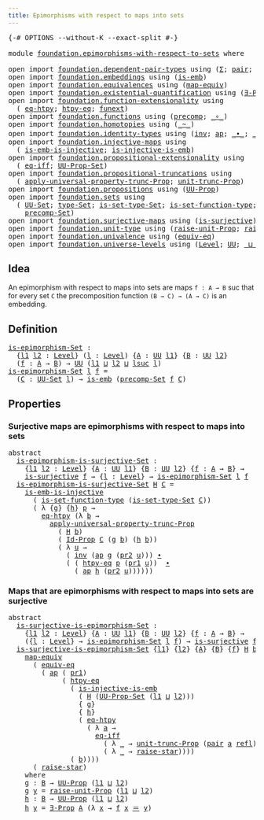 ```yaml
---
title: Epimorphisms with respect to maps into sets
---
```


<pre class="Agda"><a id="69" class="Symbol">{-#</a> <a id="73" class="Keyword">OPTIONS</a> <a id="81" class="Pragma">--without-K</a> <a id="93" class="Pragma">--exact-split</a> <a id="107" class="Symbol">#-}</a>

<a id="112" class="Keyword">module</a> <a id="119" href="foundation.epimorphisms-with-respect-to-sets.html" class="Module">foundation.epimorphisms-with-respect-to-sets</a> <a id="164" class="Keyword">where</a>

<a id="171" class="Keyword">open</a> <a id="176" class="Keyword">import</a> <a id="183" href="foundation.dependent-pair-types.html" class="Module">foundation.dependent-pair-types</a> <a id="215" class="Keyword">using</a> <a id="221" class="Symbol">(</a><a id="222" href="foundation-core.dependent-pair-types.html#515" class="Record">Σ</a><a id="223" class="Symbol">;</a> <a id="225" href="foundation-core.dependent-pair-types.html#588" class="InductiveConstructor">pair</a><a id="229" class="Symbol">;</a> <a id="231" href="foundation-core.dependent-pair-types.html#605" class="Field">pr1</a><a id="234" class="Symbol">;</a> <a id="236" href="foundation-core.dependent-pair-types.html#617" class="Field">pr2</a><a id="239" class="Symbol">)</a>
<a id="241" class="Keyword">open</a> <a id="246" class="Keyword">import</a> <a id="253" href="foundation.embeddings.html" class="Module">foundation.embeddings</a> <a id="275" class="Keyword">using</a> <a id="281" class="Symbol">(</a><a id="282" href="foundation-core.embeddings.html#992" class="Function">is-emb</a><a id="288" class="Symbol">)</a>
<a id="290" class="Keyword">open</a> <a id="295" class="Keyword">import</a> <a id="302" href="foundation.equivalences.html" class="Module">foundation.equivalences</a> <a id="326" class="Keyword">using</a> <a id="332" class="Symbol">(</a><a id="333" href="foundation-core.equivalences.html#1821" class="Function">map-equiv</a><a id="342" class="Symbol">)</a>
<a id="344" class="Keyword">open</a> <a id="349" class="Keyword">import</a> <a id="356" href="foundation.existential-quantification.html" class="Module">foundation.existential-quantification</a> <a id="394" class="Keyword">using</a> <a id="400" class="Symbol">(</a><a id="401" href="foundation.existential-quantification.html#1666" class="Function">∃-Prop</a><a id="407" class="Symbol">)</a>
<a id="409" class="Keyword">open</a> <a id="414" class="Keyword">import</a> <a id="421" href="foundation.function-extensionality.html" class="Module">foundation.function-extensionality</a> <a id="456" class="Keyword">using</a>
  <a id="464" class="Symbol">(</a> <a id="466" href="foundation-core.function-extensionality.html#1463" class="Function">eq-htpy</a><a id="473" class="Symbol">;</a> <a id="475" href="foundation-core.function-extensionality.html#965" class="Function">htpy-eq</a><a id="482" class="Symbol">;</a> <a id="484" href="foundation-core.function-extensionality.html#1258" class="Postulate">funext</a><a id="490" class="Symbol">)</a>
<a id="492" class="Keyword">open</a> <a id="497" class="Keyword">import</a> <a id="504" href="foundation.functions.html" class="Module">foundation.functions</a> <a id="525" class="Keyword">using</a> <a id="531" class="Symbol">(</a><a id="532" href="foundation-core.functions.html#938" class="Function">precomp</a><a id="539" class="Symbol">;</a> <a id="541" href="foundation-core.functions.html#420" class="Function Operator">_∘_</a><a id="544" class="Symbol">)</a>
<a id="546" class="Keyword">open</a> <a id="551" class="Keyword">import</a> <a id="558" href="foundation.homotopies.html" class="Module">foundation.homotopies</a> <a id="580" class="Keyword">using</a> <a id="586" class="Symbol">(</a><a id="587" href="foundation-core.homotopies.html#627" class="Function Operator">_~_</a><a id="590" class="Symbol">)</a>
<a id="592" class="Keyword">open</a> <a id="597" class="Keyword">import</a> <a id="604" href="foundation.identity-types.html" class="Module">foundation.identity-types</a> <a id="630" class="Keyword">using</a> <a id="636" class="Symbol">(</a><a id="637" href="foundation-core.identity-types.html#2729" class="Function">inv</a><a id="640" class="Symbol">;</a> <a id="642" href="foundation-core.identity-types.html#4003" class="Function">ap</a><a id="644" class="Symbol">;</a> <a id="646" href="foundation-core.identity-types.html#2425" class="Function Operator">_∙_</a><a id="649" class="Symbol">;</a> <a id="651" href="foundation-core.identity-types.html#1865" class="Function Operator">_＝_</a><a id="654" class="Symbol">;</a> <a id="656" href="foundation-core.identity-types.html#1820" class="InductiveConstructor">refl</a><a id="660" class="Symbol">)</a>
<a id="662" class="Keyword">open</a> <a id="667" class="Keyword">import</a> <a id="674" href="foundation.injective-maps.html" class="Module">foundation.injective-maps</a> <a id="700" class="Keyword">using</a>
  <a id="708" class="Symbol">(</a> <a id="710" href="foundation.injective-maps.html#4586" class="Function">is-emb-is-injective</a><a id="729" class="Symbol">;</a> <a id="731" href="foundation.injective-maps.html#3645" class="Function">is-injective-is-emb</a><a id="750" class="Symbol">)</a>
<a id="752" class="Keyword">open</a> <a id="757" class="Keyword">import</a> <a id="764" href="foundation.propositional-extensionality.html" class="Module">foundation.propositional-extensionality</a> <a id="804" class="Keyword">using</a>
  <a id="812" class="Symbol">(</a> <a id="814" href="foundation.propositional-extensionality.html#3128" class="Function">eq-iff</a><a id="820" class="Symbol">;</a> <a id="822" href="foundation.propositional-extensionality.html#3758" class="Function">UU-Prop-Set</a><a id="833" class="Symbol">)</a>
<a id="835" class="Keyword">open</a> <a id="840" class="Keyword">import</a> <a id="847" href="foundation.propositional-truncations.html" class="Module">foundation.propositional-truncations</a> <a id="884" class="Keyword">using</a>
  <a id="892" class="Symbol">(</a> <a id="894" href="foundation.propositional-truncations.html#5775" class="Function">apply-universal-property-trunc-Prop</a><a id="929" class="Symbol">;</a> <a id="931" href="foundation.propositional-truncations.html#2293" class="Function">unit-trunc-Prop</a><a id="946" class="Symbol">)</a>
<a id="948" class="Keyword">open</a> <a id="953" class="Keyword">import</a> <a id="960" href="foundation.propositions.html" class="Module">foundation.propositions</a> <a id="984" class="Keyword">using</a> <a id="990" class="Symbol">(</a><a id="991" href="foundation-core.propositions.html#1393" class="Function">UU-Prop</a><a id="998" class="Symbol">)</a>
<a id="1000" class="Keyword">open</a> <a id="1005" class="Keyword">import</a> <a id="1012" href="foundation.sets.html" class="Module">foundation.sets</a> <a id="1028" class="Keyword">using</a>
  <a id="1036" class="Symbol">(</a> <a id="1038" href="foundation-core.sets.html#1190" class="Function">UU-Set</a><a id="1044" class="Symbol">;</a> <a id="1046" href="foundation-core.sets.html#1304" class="Function">type-Set</a><a id="1054" class="Symbol">;</a> <a id="1056" href="foundation-core.sets.html#1355" class="Function">is-set-type-Set</a><a id="1071" class="Symbol">;</a> <a id="1073" href="foundation.sets.html#3859" class="Function">is-set-function-type</a><a id="1093" class="Symbol">;</a> <a id="1095" href="foundation-core.sets.html#1420" class="Function">Id-Prop</a><a id="1102" class="Symbol">;</a>
    <a id="1108" href="foundation.sets.html#4453" class="Function">precomp-Set</a><a id="1119" class="Symbol">)</a>
<a id="1121" class="Keyword">open</a> <a id="1126" class="Keyword">import</a> <a id="1133" href="foundation.surjective-maps.html" class="Module">foundation.surjective-maps</a> <a id="1160" class="Keyword">using</a> <a id="1166" class="Symbol">(</a><a id="1167" href="foundation.surjective-maps.html#1938" class="Function">is-surjective</a><a id="1180" class="Symbol">)</a>
<a id="1182" class="Keyword">open</a> <a id="1187" class="Keyword">import</a> <a id="1194" href="foundation.unit-type.html" class="Module">foundation.unit-type</a> <a id="1215" class="Keyword">using</a> <a id="1221" class="Symbol">(</a><a id="1222" href="foundation.unit-type.html#3602" class="Function">raise-unit-Prop</a><a id="1237" class="Symbol">;</a> <a id="1239" href="foundation.unit-type.html#1788" class="Function">raise-star</a><a id="1249" class="Symbol">)</a>
<a id="1251" class="Keyword">open</a> <a id="1256" class="Keyword">import</a> <a id="1263" href="foundation.univalence.html" class="Module">foundation.univalence</a> <a id="1285" class="Keyword">using</a> <a id="1291" class="Symbol">(</a><a id="1292" href="foundation-core.univalence.html#987" class="Function">equiv-eq</a><a id="1300" class="Symbol">)</a>
<a id="1302" class="Keyword">open</a> <a id="1307" class="Keyword">import</a> <a id="1314" href="foundation.universe-levels.html" class="Module">foundation.universe-levels</a> <a id="1341" class="Keyword">using</a> <a id="1347" class="Symbol">(</a><a id="1348" href="Agda.Primitive.html#597" class="Postulate">Level</a><a id="1353" class="Symbol">;</a> <a id="1355" href="foundation-core.universe-levels.html#235" class="Primitive">UU</a><a id="1357" class="Symbol">;</a> <a id="1359" href="Agda.Primitive.html#810" class="Primitive Operator">_⊔_</a><a id="1362" class="Symbol">;</a> <a id="1364" href="Agda.Primitive.html#780" class="Primitive">lsuc</a><a id="1368" class="Symbol">)</a>
</pre>
## Idea

An epimorphism with respect to maps into sets are maps `f : A → B` suc that for every set `C` the precomposition function `(B → C) → (A → C)` is an embedding.

## Definition

<pre class="Agda"><a id="is-epimorphism-Set"></a><a id="1567" href="foundation.epimorphisms-with-respect-to-sets.html#1567" class="Function">is-epimorphism-Set</a> <a id="1586" class="Symbol">:</a>
  <a id="1590" class="Symbol">{</a><a id="1591" href="foundation.epimorphisms-with-respect-to-sets.html#1591" class="Bound">l1</a> <a id="1594" href="foundation.epimorphisms-with-respect-to-sets.html#1594" class="Bound">l2</a> <a id="1597" class="Symbol">:</a> <a id="1599" href="Agda.Primitive.html#597" class="Postulate">Level</a><a id="1604" class="Symbol">}</a> <a id="1606" class="Symbol">(</a><a id="1607" href="foundation.epimorphisms-with-respect-to-sets.html#1607" class="Bound">l</a> <a id="1609" class="Symbol">:</a> <a id="1611" href="Agda.Primitive.html#597" class="Postulate">Level</a><a id="1616" class="Symbol">)</a> <a id="1618" class="Symbol">{</a><a id="1619" href="foundation.epimorphisms-with-respect-to-sets.html#1619" class="Bound">A</a> <a id="1621" class="Symbol">:</a> <a id="1623" href="foundation-core.universe-levels.html#235" class="Primitive">UU</a> <a id="1626" href="foundation.epimorphisms-with-respect-to-sets.html#1591" class="Bound">l1</a><a id="1628" class="Symbol">}</a> <a id="1630" class="Symbol">{</a><a id="1631" href="foundation.epimorphisms-with-respect-to-sets.html#1631" class="Bound">B</a> <a id="1633" class="Symbol">:</a> <a id="1635" href="foundation-core.universe-levels.html#235" class="Primitive">UU</a> <a id="1638" href="foundation.epimorphisms-with-respect-to-sets.html#1594" class="Bound">l2</a><a id="1640" class="Symbol">}</a>
  <a id="1644" class="Symbol">(</a><a id="1645" href="foundation.epimorphisms-with-respect-to-sets.html#1645" class="Bound">f</a> <a id="1647" class="Symbol">:</a> <a id="1649" href="foundation.epimorphisms-with-respect-to-sets.html#1619" class="Bound">A</a> <a id="1651" class="Symbol">→</a> <a id="1653" href="foundation.epimorphisms-with-respect-to-sets.html#1631" class="Bound">B</a><a id="1654" class="Symbol">)</a> <a id="1656" class="Symbol">→</a> <a id="1658" href="foundation-core.universe-levels.html#235" class="Primitive">UU</a> <a id="1661" class="Symbol">(</a><a id="1662" href="foundation.epimorphisms-with-respect-to-sets.html#1591" class="Bound">l1</a> <a id="1665" href="Agda.Primitive.html#810" class="Primitive Operator">⊔</a> <a id="1667" href="foundation.epimorphisms-with-respect-to-sets.html#1594" class="Bound">l2</a> <a id="1670" href="Agda.Primitive.html#810" class="Primitive Operator">⊔</a> <a id="1672" href="Agda.Primitive.html#780" class="Primitive">lsuc</a> <a id="1677" href="foundation.epimorphisms-with-respect-to-sets.html#1607" class="Bound">l</a><a id="1678" class="Symbol">)</a>
<a id="1680" href="foundation.epimorphisms-with-respect-to-sets.html#1567" class="Function">is-epimorphism-Set</a> <a id="1699" href="foundation.epimorphisms-with-respect-to-sets.html#1699" class="Bound">l</a> <a id="1701" href="foundation.epimorphisms-with-respect-to-sets.html#1701" class="Bound">f</a> <a id="1703" class="Symbol">=</a>
  <a id="1707" class="Symbol">(</a><a id="1708" href="foundation.epimorphisms-with-respect-to-sets.html#1708" class="Bound">C</a> <a id="1710" class="Symbol">:</a> <a id="1712" href="foundation-core.sets.html#1190" class="Function">UU-Set</a> <a id="1719" href="foundation.epimorphisms-with-respect-to-sets.html#1699" class="Bound">l</a><a id="1720" class="Symbol">)</a> <a id="1722" class="Symbol">→</a> <a id="1724" href="foundation-core.embeddings.html#992" class="Function">is-emb</a> <a id="1731" class="Symbol">(</a><a id="1732" href="foundation.sets.html#4453" class="Function">precomp-Set</a> <a id="1744" href="foundation.epimorphisms-with-respect-to-sets.html#1701" class="Bound">f</a> <a id="1746" href="foundation.epimorphisms-with-respect-to-sets.html#1708" class="Bound">C</a><a id="1747" class="Symbol">)</a>
</pre>
## Properties

### Surjective maps are epimorphisms with respect to maps into sets

<pre class="Agda"><a id="1846" class="Keyword">abstract</a>
  <a id="is-epimorphism-is-surjective-Set"></a><a id="1857" href="foundation.epimorphisms-with-respect-to-sets.html#1857" class="Function">is-epimorphism-is-surjective-Set</a> <a id="1890" class="Symbol">:</a>
    <a id="1896" class="Symbol">{</a><a id="1897" href="foundation.epimorphisms-with-respect-to-sets.html#1897" class="Bound">l1</a> <a id="1900" href="foundation.epimorphisms-with-respect-to-sets.html#1900" class="Bound">l2</a> <a id="1903" class="Symbol">:</a> <a id="1905" href="Agda.Primitive.html#597" class="Postulate">Level</a><a id="1910" class="Symbol">}</a> <a id="1912" class="Symbol">{</a><a id="1913" href="foundation.epimorphisms-with-respect-to-sets.html#1913" class="Bound">A</a> <a id="1915" class="Symbol">:</a> <a id="1917" href="foundation-core.universe-levels.html#235" class="Primitive">UU</a> <a id="1920" href="foundation.epimorphisms-with-respect-to-sets.html#1897" class="Bound">l1</a><a id="1922" class="Symbol">}</a> <a id="1924" class="Symbol">{</a><a id="1925" href="foundation.epimorphisms-with-respect-to-sets.html#1925" class="Bound">B</a> <a id="1927" class="Symbol">:</a> <a id="1929" href="foundation-core.universe-levels.html#235" class="Primitive">UU</a> <a id="1932" href="foundation.epimorphisms-with-respect-to-sets.html#1900" class="Bound">l2</a><a id="1934" class="Symbol">}</a> <a id="1936" class="Symbol">{</a><a id="1937" href="foundation.epimorphisms-with-respect-to-sets.html#1937" class="Bound">f</a> <a id="1939" class="Symbol">:</a> <a id="1941" href="foundation.epimorphisms-with-respect-to-sets.html#1913" class="Bound">A</a> <a id="1943" class="Symbol">→</a> <a id="1945" href="foundation.epimorphisms-with-respect-to-sets.html#1925" class="Bound">B</a><a id="1946" class="Symbol">}</a> <a id="1948" class="Symbol">→</a>
    <a id="1954" href="foundation.surjective-maps.html#1938" class="Function">is-surjective</a> <a id="1968" href="foundation.epimorphisms-with-respect-to-sets.html#1937" class="Bound">f</a> <a id="1970" class="Symbol">→</a> <a id="1972" class="Symbol">{</a><a id="1973" href="foundation.epimorphisms-with-respect-to-sets.html#1973" class="Bound">l</a> <a id="1975" class="Symbol">:</a> <a id="1977" href="Agda.Primitive.html#597" class="Postulate">Level</a><a id="1982" class="Symbol">}</a> <a id="1984" class="Symbol">→</a> <a id="1986" href="foundation.epimorphisms-with-respect-to-sets.html#1567" class="Function">is-epimorphism-Set</a> <a id="2005" href="foundation.epimorphisms-with-respect-to-sets.html#1973" class="Bound">l</a> <a id="2007" href="foundation.epimorphisms-with-respect-to-sets.html#1937" class="Bound">f</a>
  <a id="2011" href="foundation.epimorphisms-with-respect-to-sets.html#1857" class="Function">is-epimorphism-is-surjective-Set</a> <a id="2044" href="foundation.epimorphisms-with-respect-to-sets.html#2044" class="Bound">H</a> <a id="2046" href="foundation.epimorphisms-with-respect-to-sets.html#2046" class="Bound">C</a> <a id="2048" class="Symbol">=</a>
    <a id="2054" href="foundation.injective-maps.html#4586" class="Function">is-emb-is-injective</a>
      <a id="2080" class="Symbol">(</a> <a id="2082" href="foundation.sets.html#3859" class="Function">is-set-function-type</a> <a id="2103" class="Symbol">(</a><a id="2104" href="foundation-core.sets.html#1355" class="Function">is-set-type-Set</a> <a id="2120" href="foundation.epimorphisms-with-respect-to-sets.html#2046" class="Bound">C</a><a id="2121" class="Symbol">))</a>
      <a id="2130" class="Symbol">(</a> <a id="2132" class="Symbol">λ</a> <a id="2134" class="Symbol">{</a><a id="2135" href="foundation.epimorphisms-with-respect-to-sets.html#2135" class="Bound">g</a><a id="2136" class="Symbol">}</a> <a id="2138" class="Symbol">{</a><a id="2139" href="foundation.epimorphisms-with-respect-to-sets.html#2139" class="Bound">h</a><a id="2140" class="Symbol">}</a> <a id="2142" href="foundation.epimorphisms-with-respect-to-sets.html#2142" class="Bound">p</a> <a id="2144" class="Symbol">→</a>
        <a id="2154" href="foundation-core.function-extensionality.html#1463" class="Function">eq-htpy</a> <a id="2162" class="Symbol">(λ</a> <a id="2165" href="foundation.epimorphisms-with-respect-to-sets.html#2165" class="Bound">b</a> <a id="2167" class="Symbol">→</a>
          <a id="2179" href="foundation.propositional-truncations.html#5775" class="Function">apply-universal-property-trunc-Prop</a>
            <a id="2227" class="Symbol">(</a> <a id="2229" href="foundation.epimorphisms-with-respect-to-sets.html#2044" class="Bound">H</a> <a id="2231" href="foundation.epimorphisms-with-respect-to-sets.html#2165" class="Bound">b</a><a id="2232" class="Symbol">)</a>
            <a id="2246" class="Symbol">(</a> <a id="2248" href="foundation-core.sets.html#1420" class="Function">Id-Prop</a> <a id="2256" href="foundation.epimorphisms-with-respect-to-sets.html#2046" class="Bound">C</a> <a id="2258" class="Symbol">(</a><a id="2259" href="foundation.epimorphisms-with-respect-to-sets.html#2135" class="Bound">g</a> <a id="2261" href="foundation.epimorphisms-with-respect-to-sets.html#2165" class="Bound">b</a><a id="2262" class="Symbol">)</a> <a id="2264" class="Symbol">(</a><a id="2265" href="foundation.epimorphisms-with-respect-to-sets.html#2139" class="Bound">h</a> <a id="2267" href="foundation.epimorphisms-with-respect-to-sets.html#2165" class="Bound">b</a><a id="2268" class="Symbol">))</a>
            <a id="2283" class="Symbol">(</a> <a id="2285" class="Symbol">λ</a> <a id="2287" href="foundation.epimorphisms-with-respect-to-sets.html#2287" class="Bound">u</a> <a id="2289" class="Symbol">→</a>
              <a id="2305" class="Symbol">(</a> <a id="2307" href="foundation-core.identity-types.html#2729" class="Function">inv</a> <a id="2311" class="Symbol">(</a><a id="2312" href="foundation-core.identity-types.html#4003" class="Function">ap</a> <a id="2315" href="foundation.epimorphisms-with-respect-to-sets.html#2135" class="Bound">g</a> <a id="2317" class="Symbol">(</a><a id="2318" href="foundation-core.dependent-pair-types.html#617" class="Field">pr2</a> <a id="2322" href="foundation.epimorphisms-with-respect-to-sets.html#2287" class="Bound">u</a><a id="2323" class="Symbol">)))</a> <a id="2327" href="foundation-core.identity-types.html#2425" class="Function Operator">∙</a>
              <a id="2343" class="Symbol">(</a> <a id="2345" class="Symbol">(</a> <a id="2347" href="foundation-core.function-extensionality.html#965" class="Function">htpy-eq</a> <a id="2355" href="foundation.epimorphisms-with-respect-to-sets.html#2142" class="Bound">p</a> <a id="2357" class="Symbol">(</a><a id="2358" href="foundation-core.dependent-pair-types.html#605" class="Field">pr1</a> <a id="2362" href="foundation.epimorphisms-with-respect-to-sets.html#2287" class="Bound">u</a><a id="2363" class="Symbol">))</a>  <a id="2367" href="foundation-core.identity-types.html#2425" class="Function Operator">∙</a>
                <a id="2385" class="Symbol">(</a> <a id="2387" href="foundation-core.identity-types.html#4003" class="Function">ap</a> <a id="2390" href="foundation.epimorphisms-with-respect-to-sets.html#2139" class="Bound">h</a> <a id="2392" class="Symbol">(</a><a id="2393" href="foundation-core.dependent-pair-types.html#617" class="Field">pr2</a> <a id="2397" href="foundation.epimorphisms-with-respect-to-sets.html#2287" class="Bound">u</a><a id="2398" class="Symbol">))))))</a>
</pre>
### Maps that are epimorphisms with respect to maps into sets are surjective

<pre class="Agda"><a id="2496" class="Keyword">abstract</a>
  <a id="is-surjective-is-epimorphism-Set"></a><a id="2507" href="foundation.epimorphisms-with-respect-to-sets.html#2507" class="Function">is-surjective-is-epimorphism-Set</a> <a id="2540" class="Symbol">:</a>
    <a id="2546" class="Symbol">{</a><a id="2547" href="foundation.epimorphisms-with-respect-to-sets.html#2547" class="Bound">l1</a> <a id="2550" href="foundation.epimorphisms-with-respect-to-sets.html#2550" class="Bound">l2</a> <a id="2553" class="Symbol">:</a> <a id="2555" href="Agda.Primitive.html#597" class="Postulate">Level</a><a id="2560" class="Symbol">}</a> <a id="2562" class="Symbol">{</a><a id="2563" href="foundation.epimorphisms-with-respect-to-sets.html#2563" class="Bound">A</a> <a id="2565" class="Symbol">:</a> <a id="2567" href="foundation-core.universe-levels.html#235" class="Primitive">UU</a> <a id="2570" href="foundation.epimorphisms-with-respect-to-sets.html#2547" class="Bound">l1</a><a id="2572" class="Symbol">}</a> <a id="2574" class="Symbol">{</a><a id="2575" href="foundation.epimorphisms-with-respect-to-sets.html#2575" class="Bound">B</a> <a id="2577" class="Symbol">:</a> <a id="2579" href="foundation-core.universe-levels.html#235" class="Primitive">UU</a> <a id="2582" href="foundation.epimorphisms-with-respect-to-sets.html#2550" class="Bound">l2</a><a id="2584" class="Symbol">}</a> <a id="2586" class="Symbol">{</a><a id="2587" href="foundation.epimorphisms-with-respect-to-sets.html#2587" class="Bound">f</a> <a id="2589" class="Symbol">:</a> <a id="2591" href="foundation.epimorphisms-with-respect-to-sets.html#2563" class="Bound">A</a> <a id="2593" class="Symbol">→</a> <a id="2595" href="foundation.epimorphisms-with-respect-to-sets.html#2575" class="Bound">B</a><a id="2596" class="Symbol">}</a> <a id="2598" class="Symbol">→</a>
    <a id="2604" class="Symbol">({</a><a id="2606" href="foundation.epimorphisms-with-respect-to-sets.html#2606" class="Bound">l</a> <a id="2608" class="Symbol">:</a> <a id="2610" href="Agda.Primitive.html#597" class="Postulate">Level</a><a id="2615" class="Symbol">}</a> <a id="2617" class="Symbol">→</a> <a id="2619" href="foundation.epimorphisms-with-respect-to-sets.html#1567" class="Function">is-epimorphism-Set</a> <a id="2638" href="foundation.epimorphisms-with-respect-to-sets.html#2606" class="Bound">l</a> <a id="2640" href="foundation.epimorphisms-with-respect-to-sets.html#2587" class="Bound">f</a><a id="2641" class="Symbol">)</a> <a id="2643" class="Symbol">→</a> <a id="2645" href="foundation.surjective-maps.html#1938" class="Function">is-surjective</a> <a id="2659" href="foundation.epimorphisms-with-respect-to-sets.html#2587" class="Bound">f</a>
  <a id="2663" href="foundation.epimorphisms-with-respect-to-sets.html#2507" class="Function">is-surjective-is-epimorphism-Set</a> <a id="2696" class="Symbol">{</a><a id="2697" href="foundation.epimorphisms-with-respect-to-sets.html#2697" class="Bound">l1</a><a id="2699" class="Symbol">}</a> <a id="2701" class="Symbol">{</a><a id="2702" href="foundation.epimorphisms-with-respect-to-sets.html#2702" class="Bound">l2</a><a id="2704" class="Symbol">}</a> <a id="2706" class="Symbol">{</a><a id="2707" href="foundation.epimorphisms-with-respect-to-sets.html#2707" class="Bound">A</a><a id="2708" class="Symbol">}</a> <a id="2710" class="Symbol">{</a><a id="2711" href="foundation.epimorphisms-with-respect-to-sets.html#2711" class="Bound">B</a><a id="2712" class="Symbol">}</a> <a id="2714" class="Symbol">{</a><a id="2715" href="foundation.epimorphisms-with-respect-to-sets.html#2715" class="Bound">f</a><a id="2716" class="Symbol">}</a> <a id="2718" href="foundation.epimorphisms-with-respect-to-sets.html#2718" class="Bound">H</a> <a id="2720" href="foundation.epimorphisms-with-respect-to-sets.html#2720" class="Bound">b</a> <a id="2722" class="Symbol">=</a>
    <a id="2728" href="foundation-core.equivalences.html#1821" class="Function">map-equiv</a>
      <a id="2744" class="Symbol">(</a> <a id="2746" href="foundation-core.univalence.html#987" class="Function">equiv-eq</a>
        <a id="2763" class="Symbol">(</a> <a id="2765" href="foundation-core.identity-types.html#4003" class="Function">ap</a> <a id="2768" class="Symbol">(</a> <a id="2770" href="foundation-core.dependent-pair-types.html#605" class="Field">pr1</a><a id="2773" class="Symbol">)</a>
             <a id="2788" class="Symbol">(</a> <a id="2790" href="foundation-core.function-extensionality.html#965" class="Function">htpy-eq</a>
               <a id="2813" class="Symbol">(</a> <a id="2815" href="foundation.injective-maps.html#3645" class="Function">is-injective-is-emb</a>
                 <a id="2852" class="Symbol">(</a> <a id="2854" href="foundation.epimorphisms-with-respect-to-sets.html#2718" class="Bound">H</a> <a id="2856" class="Symbol">(</a><a id="2857" href="foundation.propositional-extensionality.html#3758" class="Function">UU-Prop-Set</a> <a id="2869" class="Symbol">(</a><a id="2870" href="foundation.epimorphisms-with-respect-to-sets.html#2697" class="Bound">l1</a> <a id="2873" href="Agda.Primitive.html#810" class="Primitive Operator">⊔</a> <a id="2875" href="foundation.epimorphisms-with-respect-to-sets.html#2702" class="Bound">l2</a><a id="2877" class="Symbol">)))</a>
                 <a id="2898" class="Symbol">{</a> <a id="2900" href="foundation.epimorphisms-with-respect-to-sets.html#3172" class="Function">g</a><a id="2901" class="Symbol">}</a>
                 <a id="2920" class="Symbol">{</a> <a id="2922" href="foundation.epimorphisms-with-respect-to-sets.html#3238" class="Function">h</a><a id="2923" class="Symbol">}</a>
                 <a id="2942" class="Symbol">(</a> <a id="2944" href="foundation-core.function-extensionality.html#1463" class="Function">eq-htpy</a>
                   <a id="2971" class="Symbol">(</a> <a id="2973" class="Symbol">λ</a> <a id="2975" href="foundation.epimorphisms-with-respect-to-sets.html#2975" class="Bound">a</a> <a id="2977" class="Symbol">→</a>
                     <a id="3000" href="foundation.propositional-extensionality.html#3128" class="Function">eq-iff</a>
                       <a id="3030" class="Symbol">(</a> <a id="3032" class="Symbol">λ</a> <a id="3034" href="foundation.epimorphisms-with-respect-to-sets.html#3034" class="Bound">_</a> <a id="3036" class="Symbol">→</a> <a id="3038" href="foundation.propositional-truncations.html#2293" class="Function">unit-trunc-Prop</a> <a id="3054" class="Symbol">(</a><a id="3055" href="foundation-core.dependent-pair-types.html#588" class="InductiveConstructor">pair</a> <a id="3060" href="foundation.epimorphisms-with-respect-to-sets.html#2975" class="Bound">a</a> <a id="3062" href="foundation-core.identity-types.html#1820" class="InductiveConstructor">refl</a><a id="3066" class="Symbol">))</a>
                       <a id="3092" class="Symbol">(</a> <a id="3094" class="Symbol">λ</a> <a id="3096" href="foundation.epimorphisms-with-respect-to-sets.html#3096" class="Bound">_</a> <a id="3098" class="Symbol">→</a> <a id="3100" href="foundation.unit-type.html#1788" class="Function">raise-star</a><a id="3110" class="Symbol">))))</a>
               <a id="3130" class="Symbol">(</a> <a id="3132" href="foundation.epimorphisms-with-respect-to-sets.html#2720" class="Bound">b</a><a id="3133" class="Symbol">))))</a>
      <a id="3144" class="Symbol">(</a> <a id="3146" href="foundation.unit-type.html#1788" class="Function">raise-star</a><a id="3156" class="Symbol">)</a>
    <a id="3162" class="Keyword">where</a>
    <a id="3172" href="foundation.epimorphisms-with-respect-to-sets.html#3172" class="Function">g</a> <a id="3174" class="Symbol">:</a> <a id="3176" href="foundation.epimorphisms-with-respect-to-sets.html#2711" class="Bound">B</a> <a id="3178" class="Symbol">→</a> <a id="3180" href="foundation-core.propositions.html#1393" class="Function">UU-Prop</a> <a id="3188" class="Symbol">(</a><a id="3189" href="foundation.epimorphisms-with-respect-to-sets.html#2697" class="Bound">l1</a> <a id="3192" href="Agda.Primitive.html#810" class="Primitive Operator">⊔</a> <a id="3194" href="foundation.epimorphisms-with-respect-to-sets.html#2702" class="Bound">l2</a><a id="3196" class="Symbol">)</a>
    <a id="3202" href="foundation.epimorphisms-with-respect-to-sets.html#3172" class="Function">g</a> <a id="3204" href="foundation.epimorphisms-with-respect-to-sets.html#3204" class="Bound">y</a> <a id="3206" class="Symbol">=</a> <a id="3208" href="foundation.unit-type.html#3602" class="Function">raise-unit-Prop</a> <a id="3224" class="Symbol">(</a><a id="3225" href="foundation.epimorphisms-with-respect-to-sets.html#2697" class="Bound">l1</a> <a id="3228" href="Agda.Primitive.html#810" class="Primitive Operator">⊔</a> <a id="3230" href="foundation.epimorphisms-with-respect-to-sets.html#2702" class="Bound">l2</a><a id="3232" class="Symbol">)</a>
    <a id="3238" href="foundation.epimorphisms-with-respect-to-sets.html#3238" class="Function">h</a> <a id="3240" class="Symbol">:</a> <a id="3242" href="foundation.epimorphisms-with-respect-to-sets.html#2711" class="Bound">B</a> <a id="3244" class="Symbol">→</a> <a id="3246" href="foundation-core.propositions.html#1393" class="Function">UU-Prop</a> <a id="3254" class="Symbol">(</a><a id="3255" href="foundation.epimorphisms-with-respect-to-sets.html#2697" class="Bound">l1</a> <a id="3258" href="Agda.Primitive.html#810" class="Primitive Operator">⊔</a> <a id="3260" href="foundation.epimorphisms-with-respect-to-sets.html#2702" class="Bound">l2</a><a id="3262" class="Symbol">)</a>
    <a id="3268" href="foundation.epimorphisms-with-respect-to-sets.html#3238" class="Function">h</a> <a id="3270" href="foundation.epimorphisms-with-respect-to-sets.html#3270" class="Bound">y</a> <a id="3272" class="Symbol">=</a> <a id="3274" href="foundation.existential-quantification.html#1666" class="Function">∃-Prop</a> <a id="3281" href="foundation.epimorphisms-with-respect-to-sets.html#2707" class="Bound">A</a> <a id="3283" class="Symbol">(λ</a> <a id="3286" href="foundation.epimorphisms-with-respect-to-sets.html#3286" class="Bound">x</a> <a id="3288" class="Symbol">→</a> <a id="3290" href="foundation.epimorphisms-with-respect-to-sets.html#2715" class="Bound">f</a> <a id="3292" href="foundation.epimorphisms-with-respect-to-sets.html#3286" class="Bound">x</a> <a id="3294" href="foundation-core.identity-types.html#1865" class="Function Operator">＝</a> <a id="3296" href="foundation.epimorphisms-with-respect-to-sets.html#3270" class="Bound">y</a><a id="3297" class="Symbol">)</a>
</pre>